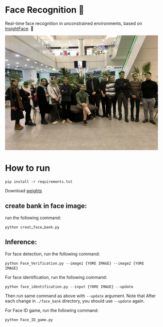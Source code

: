 # Face Recognition 🧑
Real-time face recognition in unconstrained environments, based on [InsightFace](https://github.com/deepinsight/insightface). 
 🧑

 <img src="result.jpg" alt="about">

<br>

# How to run
```
pip install -r requirements.txt
```
Download [weights](https://drive.google.com/file/d/1Z0Kh7fdPgfN7KUSLdg42agIy_ip1WR0f/view?usp=drive_link)
## create bank in face image:
run the following command:
```
python creatـfaceـbank.py
```
## Inference:
For face detection, run the following command:
```
python Face_Verification.py --image1 {YORE IMAGE} --image2 {YORE IMAGE}
```

For face identification, run the following command:
```
python face_identification.py --input {YORE IMAGE} --update
```
Then run same command as above with `--update` argument. Note that After each change in `./face_bank` directory, you should use `--update` again.


For Face ID game, run the following command:
```
python Face_ID_game.py 
```
